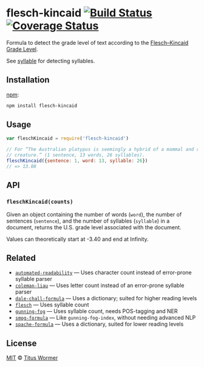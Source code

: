 # flesch-kincaid [![Build Status][travis-badge]][travis] [![Coverage Status][codecov-badge]][codecov]

Formula to detect the grade level of text according to the
[Flesch–Kincaid Grade Level][formula].

See [syllable][] for detecting syllables.

## Installation

[npm][]:

```bash
npm install flesch-kincaid
```

## Usage

```js
var fleschKincaid = require('flesch-kincaid')

// For “The Australian platypus is seemingly a hybrid of a mammal and reptilian
// creature.” (1 sentence, 13 words, 26 syllables).
fleschKincaid({sentence: 1, word: 13, syllable: 26})
// => 13.08
```

## API

### `fleschKincaid(counts)`

Given an object containing the number of words (`word`), the number of
sentences (`sentence`), and the number of syllables  (`syllable`) in a
document, returns the U.S. grade level associated with the document.

Values can theoretically start at -3.40 and end at Infinity.

## Related

*   [`automated-readability`](https://github.com/words/automated-readability)
    — Uses character count instead of error-prone syllable parser
*   [`coleman-liau`](https://github.com/words/coleman-liau)
    — Uses letter count instead of an error-prone syllable parser
*   [`dale-chall-formula`](https://github.com/words/dale-chall-formula)
    — Uses a dictionary; suited for higher reading levels
*   [`flesch`](https://github.com/words/flesch)
    — Uses syllable count
*   [`gunning-fog`](https://github.com/words/gunning-fog)
    — Uses syllable count, needs POS-tagging and NER
*   [`smog-formula`](https://github.com/words/smog-formula)
    — Like `gunning-fog-index`, without needing advanced NLP
*   [`spache-formula`](https://github.com/words/spache-formula)
    — Uses a dictionary, suited for lower reading levels

## License

[MIT][license] © [Titus Wormer][author]

<!-- Definitions -->

[travis-badge]: https://img.shields.io/travis/words/flesch-kincaid.svg

[travis]: https://travis-ci.org/words/flesch-kincaid

[codecov-badge]: https://img.shields.io/codecov/c/github/words/flesch-kincaid.svg

[codecov]: https://codecov.io/github/words/flesch-kincaid

[npm]: https://docs.npmjs.com/cli/install

[license]: license

[author]: https://wooorm.com

[formula]: https://en.wikipedia.org/wiki/Flesch–Kincaid_readability_tests#Flesch–Kincaid_grade_level

[syllable]: https://github.com/words/syllable
